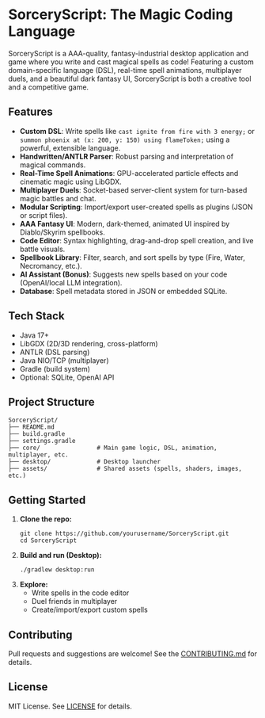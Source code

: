 # SorceryScript: The Magic Coding Language

SorceryScript is a AAA-quality, fantasy-industrial desktop application and game where you write and cast magical spells as code! Featuring a custom domain-specific language (DSL), real-time spell animations, multiplayer duels, and a beautiful dark fantasy UI, SorceryScript is both a creative tool and a competitive game.

## Features

- **Custom DSL**: Write spells like `cast ignite from fire with 3 energy;` or `summon phoenix at (x: 200, y: 150) using flameToken;` using a powerful, extensible language.
- **Handwritten/ANTLR Parser**: Robust parsing and interpretation of magical commands.
- **Real-Time Spell Animations**: GPU-accelerated particle effects and cinematic magic using LibGDX.
- **Multiplayer Duels**: Socket-based server-client system for turn-based magic battles and chat.
- **Modular Scripting**: Import/export user-created spells as plugins (JSON or script files).
- **AAA Fantasy UI**: Modern, dark-themed, animated UI inspired by Diablo/Skyrim spellbooks.
- **Code Editor**: Syntax highlighting, drag-and-drop spell creation, and live battle visuals.
- **Spellbook Library**: Filter, search, and sort spells by type (Fire, Water, Necromancy, etc.).
- **AI Assistant (Bonus)**: Suggests new spells based on your code (OpenAI/local LLM integration).
- **Database**: Spell metadata stored in JSON or embedded SQLite.

## Tech Stack

- Java 17+
- LibGDX (2D/3D rendering, cross-platform)
- ANTLR (DSL parsing)
- Java NIO/TCP (multiplayer)
- Gradle (build system)
- Optional: SQLite, OpenAI API

## Project Structure

```
SorceryScript/
├── README.md
├── build.gradle
├── settings.gradle
├── core/                # Main game logic, DSL, animation, multiplayer, etc.
├── desktop/             # Desktop launcher
├── assets/              # Shared assets (spells, shaders, images, etc.)
```

## Getting Started

1. **Clone the repo:**
   ```
   git clone https://github.com/yourusername/SorceryScript.git
   cd SorceryScript
   ```
2. **Build and run (Desktop):**
   ```
   ./gradlew desktop:run
   ```
3. **Explore:**
   - Write spells in the code editor
   - Duel friends in multiplayer
   - Create/import/export custom spells

## Contributing
Pull requests and suggestions are welcome! See the [CONTRIBUTING.md](CONTRIBUTING.md) for details.

## License
MIT License. See [LICENSE](LICENSE) for details. 